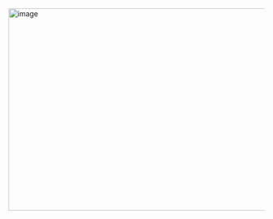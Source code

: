 <img width="914" height="399" alt="image" src="https://github.com/user-attachments/assets/228b9d07-9039-4da4-8129-d2399b731a2c" />


